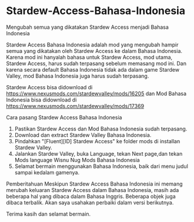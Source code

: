 # Stardew-Access-Bahasa-Indonesia
Mengubah semua yang dikatakan Stardew Access menjadi Bahasa Indonesia

Stardew Access Bahasa Indonesia adalah mod yang mengubah hampir semua yang dikatakan oleh Stardew Access ke dalam Bahasa Indonesia. Karena mod ini hanyalah bahasa untuk Stardew Access, mod utama, Stardew Access, harus sudah terpasang sebelum memasang mod ini. Dan karena secara default Bahasa Indonesia tidak ada dalam game Stardew Valley, mod Bahasa Indonesia juga harus sudah terpasang.

Stardew Access bisa didownload di https://www.nexusmods.com/stardewvalley/mods/16205 dan Mod Bahasa Indonesia bisa didownload di https://www.nexusmods.com/stardewvalley/mods/17369

Cara pasang Stardew Access Bahasa Indonesia
1. Pastikan Stardew Access dan Mod Bahasa Indonesia sudah terpasang.
2. Download dan extract Stardew Valley Bahasa Indonesia.
3. Pindahkan "[Fluent][ID] Stardew Access" ke folder mods di installan Stardew Valley.
4. Jalankan Stardew Valley, buka Language, tekan Next page,dan tekan Mods language Wisnu Nug Mods Bahasa Indonesia
5. Selamat bermain menggunakan Bahasa Indonesia, baik dari menu judul sampai kedalam gamenya.

Pemberitahuan
Meskipun Stardew Access Bahasa Indonesia ini memang merubah keluaran Stardew Access dalam Bahasa Indonesia, masih ada beberapa hal yang dibaca dalam Bahasa Inggris. Beberapa objek juga dibaca terbalik. Akan saya usahakan perbaiki dalam versi berikutnya.

Terima kasih dan selamat bermain.
